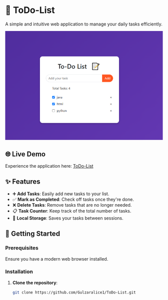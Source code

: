# 📝 ToDo-List

A simple and intuitive web application to manage your daily tasks efficiently.

![ToDo-List Preview](images/ss.png) <!-- Replace with the actual path to your screenshot -->

## 🌐 Live Demo

Experience the application here: [ToDo-List](https://gulzaralice1.github.io/ToDo-List/)

## ✨ Features

- ➕ **Add Tasks**: Easily add new tasks to your list.
- ✅ **Mark as Completed**: Check off tasks once they're done.
- ❌ **Delete Tasks**: Remove tasks that are no longer needed.
- 📋 **Task Counter**: Keep track of the total number of tasks.
- 💾 **Local Storage**: Saves your tasks between sessions.

## 🚀 Getting Started

### Prerequisites

Ensure you have a modern web browser installed.

### Installation

1. **Clone the repository**:

   ```bash
   git clone https://github.com/Gulzaralice1/ToDo-List.git



